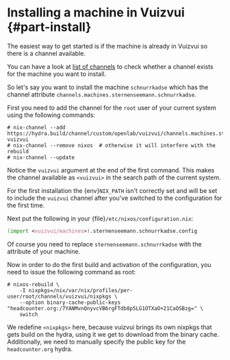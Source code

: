 # Installing a machine in Vuizvui {#part-install}

The easiest way to get started is if the machine is already in Vuizvui so
there is a channel available.

You can have a look at [list of channels][hydra-channel-list]
to check whether a channel exists for the machine you want to install.

<!-- FIXME(sterni): machine no longer exists -->
So let's say you want to install the machine `schnurrkadse` which
has the channel attribute `channels.machines.sternenseemann.schnurrkadse`.

First you need to add the channel for the `root` user of your current system
using the following commands:

```ShellSession
# nix-channel --add https://hydra.build/channel/custom/openlab/vuizvui/channels.machines.sternenseemann.schnurrkadse vuizvui
# nix-channel --remove nixos  # otherwise it will interfere with the rebuild
# nix-channel --update
```

Notice the `vuizvui` argument at the end of the first
command. This makes the channel available as
`<vuizvui>` in the search path of the current system.

For the first installation the {env}`NIX_PATH` isn't correctly set
and will be set to include the `vuizvui` channel after
you've switched to the configuration for the first time.

Next put the following in your
{file}`/etc/nixos/configuration.nix`:

```nix
(import <vuizvui/machines>).sternenseemann.schnurrkadse.config
```

Of course you need to replace `sternenseemann.schnurrkadse` with the
attribute of your machine.

Now in order to do the first build and activation of the configuration, you
need to issue the following command as root:

<!-- FIXME: This WON'T work because of wrong NIX_PATH and missing binary
            cache public key! -->
<!-- TODO: create a bootsrap script that does this automatically -->
```ShellSession
# nixos-rebuild \
    -I nixpkgs=/nix/var/nix/profiles/per-user/root/channels/vuizvui/nixpkgs \
    --option binary-cache-public-keys "headcounter.org:/7YANMvnQnyvcVB6rgFTdb8p5LG1OTXaO+21CaOSBzg=" \
    switch
```

We redefine `<nixpkgs>` here, because vuizvui brings its own nixpkgs that gets build on the hydra, using it we get to download from the binary cache. Additionally, we need to manually specify the public key for the `headcounter.org` hydra.
<!-- FIXME(sterni): no longer called headcounter.org! -->

[hydra-channel-list]: https://hydra.build/jobset/openlab/vuizvui#tabs-channels
